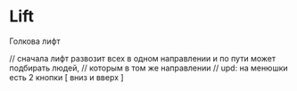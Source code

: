 # Lift
Голкова лифт

// сначала лифт развозит всех в одном направлении и по пути  может подбирать людей,
// которым в том же направлении
// upd: на менюшки есть 2 кнопки [ вниз и вверх ]
